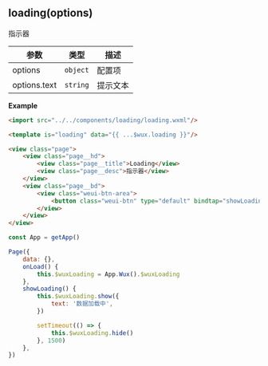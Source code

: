 ## loading(options)
指示器

| 参数 | 类型 | 描述 |
| --- | --- | --- |
| options | <code>object</code> | 配置项 |
| options.text | <code>string</code> | 提示文本 |

**Example**  
```html
<import src="../../components/loading/loading.wxml"/>

<template is="loading" data="{{ ...$wux.loading }}"/>

<view class="page">
    <view class="page__hd">
        <view class="page__title">Loading</view>
        <view class="page__desc">指示器</view>
    </view>
    <view class="page__bd">
        <view class="weui-btn-area">
            <button class="weui-btn" type="default" bindtap="showLoading">加载中提示</button>
        </view>
    </view>
</view>
```

```js
const App = getApp()

Page({
    data: {},
    onLoad() {
        this.$wuxLoading = App.Wux().$wuxLoading
    },
    showLoading() {
        this.$wuxLoading.show({
            text: '数据加载中',
        })

        setTimeout(() => {
            this.$wuxLoading.hide()
        }, 1500)
    },
})
```
